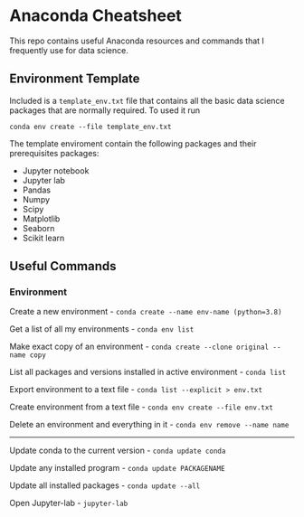 # Anaconda Cheatsheet
This repo contains useful Anaconda resources and commands that I frequently use for data science.

## Environment Template
Included is a `template_env.txt` file that contains all the basic data science packages that are normally required. To used it run
```
conda env create --file template_env.txt
```
The template enviroment contain the following packages and their prerequisites packages:
- Jupyter notebook
- Jupyter lab
- Pandas
- Numpy
- Scipy
- Matplotlib
- Seaborn
- Scikit learn


## Useful Commands

### Environment
Create a new environment - `conda create --name env-name (python=3.8)`

Get a list of all my environments - `conda env list`

Make exact copy of an environment - `conda create --clone original --name copy`

List all packages and versions installed in active environment - `conda list`

Export environment to a text file - `conda list --explicit > env.txt`

Create environment from a text file - `conda env create --file env.txt`

Delete an environment and everything in it - `conda env remove --name name`

<hr>

Update conda to the current version - `conda update conda`

Update any installed program - `conda update PACKAGENAME`

Update all installed packages - `conda update --all`

Open Jupyter-lab - `jupyter-lab`
